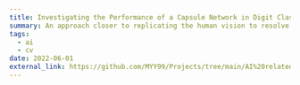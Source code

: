 ```yaml
---
title: Investigating the Performance of a Capsule Network in Digit Classification Task
summary: An approach closer to replicating the human vision to resolve the fundamental limitations of CNNs
tags:
  - ai
  - cv
date: 2022-06-01
external_link: https://github.com/MYY99/Projects/tree/main/AI%20related/FYP
---
```

